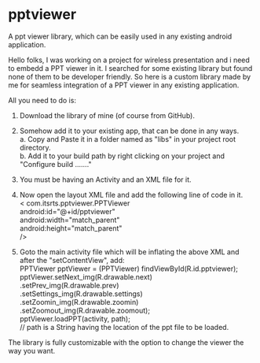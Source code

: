 pptviewer
=========

A ppt viewer library, which can be easily used in any existing android application.

Hello folks,
I was working on a project for wireless presentation and i need to embedd a PPT viewer in it.
I searched for some existing library but found none of them to be developer friendly.
So here is a custom library made by me for seamless integration of a PPT viewer in any existing application.

All you need to do is:

1. Download the library of mine (of course from GitHub).

2. Somehow add it to your existing app, that can be done in any ways.<br/>
      a. Copy and Paste it in a folder named as "libs" in your project root directory.<br/>
      b. Add it to your build path by right clicking on your project and "Configure build ......."<br/>

3. You must be having an Activity and an XML file for it.

4. Now open the layout XML file and add the following line of code in it.<br/>
      < com.itsrts.pptviewer.PPTViewer<br/>
      android:id="@+id/pptviewer"<br/>
      android:width="match_parent"<br/>
      android:height="match_parent"<br/>
      /&gt;

5. Goto the main activity file which will be inflating the above XML and after the "setContentView", add:<br/>
      PPTViewer pptViewer = (PPTViewer) findViewById(R.id.pptviewer);<br/>
      pptViewer.setNext_img(R.drawable.next)<br/>
                  .setPrev_img(R.drawable.prev)<br/>
	            .setSettings_img(R.drawable.settings)<br/>
			.setZoomin_img(R.drawable.zoomin)<br/>
			.setZoomout_img(R.drawable.zoomout);<br/>
      pptViewer.loadPPT(activity, path);<br/>
      // path is a String having the location of the ppt file to be loaded.<br/>

The library is fully customizable with the option to change the viewer the way you want.
